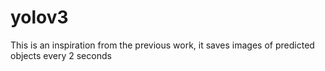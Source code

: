 # yolov3
This is an inspiration from the previous work, it saves images of predicted objects every 2 seconds
